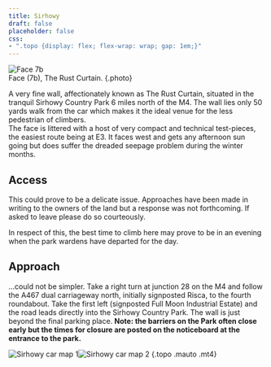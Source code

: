 ```yaml
---
title: Sirhowy
draft: false
placeholder: false
css: 
- ".topo {display: flex; flex-wrap: wrap; gap: 1em;}"
---
```


![Face 7b](/img/south-wales/south-east-sandstone/face2.jpg)  
Face (7b), The Rust Curtain.
{.photo}

A very fine wall, affectionately known as The Rust Curtain, situated in the tranquil Sirhowy Country Park 6 miles north of the M4. The wall lies only 50 yards walk from the car which makes it the ideal venue for the less pedestrian of climbers.  
The face is littered with a host of very compact and technical test-pieces, the easiest route being at E3. It faces west and gets any afternoon sun going but does suffer the dreaded seepage problem during the winter months.

## Access

This could prove to be a delicate issue. Approaches have been made in writing to the owners of the land but a response was not forthcoming. If asked to leave please do so courteously.

In respect of this, the best time to climb here may prove to be in an evening when the park wardens have departed for the day.

## Approach

…could not be simpler. Take a right turn at junction 28 on the M4 and follow the A467 dual carriageway north, initially signposted Risca, to the fourth roundabout. Take the first left (signposted Full Moon Industrial Estate) and the road leads directly into the Sirhowy Country Park. The wall is just beyond the final parking place. **Note: the barriers on the Park often close early but the times for closure are posted on the noticeboard at the entrance to the park.**

![Sirhowy car map 1](/img/south-wales/south-east-sandstone/carnmap1.gif)![Sirhowy car map 2](/img/south-wales/south-east-sandstone/carnmap2.gif)
{.topo .mauto .mt4}